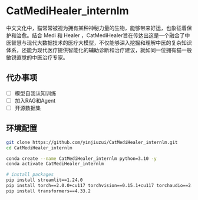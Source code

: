 # CatMediHealer_internlm
  中文文化中，猫常常被视为拥有某种神秘力量的生物，能够带来好运，也象征着保护和治愈。结合 Medi 和 Healer ，CatMediHealer旨在传达出这是一个融合了中医智慧与现代大数据技术的医疗大模型，不仅能够深入挖掘和理解中医的复杂知识体系，还能为现代医疗提供智能化的辅助诊断和治疗建议，就如同一位拥有猫一般敏锐直觉的中医治疗专家。

## 代办事项
- [ ] 模型自我认知训练
- [ ] 加入RAG和Agent
- [ ] 开源数据集

## 环境配置
```bash
git clone https://github.com/yinjiuzui/CatMediHealer_internlm.git
cd CatMediHealer_internlm

conda create --name CatMediHealer_internlm python=3.10 -y
conda activate CatMediHealer_internlm

# install packages
pip install streamlit==1.24.0
pip install torch==2.0.0+cu117 torchvision==0.15.1+cu117 torchaudio==2.0.1 --index-url https://download.pytorch.org/whl/cu117
pip install transformers==4.33.2
```
